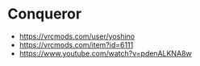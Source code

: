# Conqueror

- https://vrcmods.com/user/yoshino
- https://vrcmods.com/item?id=6111
- https://www.youtube.com/watch?v=pdenALKNA8w
